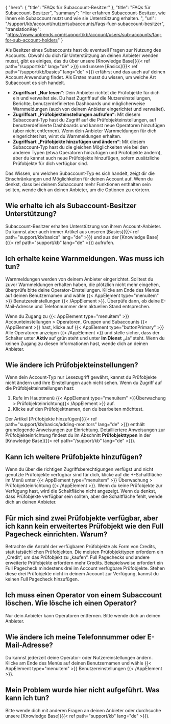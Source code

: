 {
  "hero": {
    "title": "FAQs für Subaccount-Besitzer"
  },
  "title": "FAQs für Subaccount-Besitzer",
  "summary": "Hier erfahren Subaccount-Besitzer, wie ihnen ein Subaccount nutzt und wie sie Unterstützung erhalten. ",
  "url": "/support/kb/account/nutzer/subaccounts/faqs-fuer-subaccount-besitzer",
  "translationKey": "https://www.uptrends.com/support/kb/account/users/sub-accounts/faq-for-sub-account-holders"
}

Als Besitzer eines Subaccounts hast du eventuell Fragen zur Nutzung des Accounts. Obwohl du dich für Unterstützung an deinen Anbieter wenden musst, gibt es einiges, das du über unsere [Knowledge Base]({{< ref path="/support/kb" lang="de" >}}) und unsere [Basics]({{< ref path="/support/kb/basics" lang="de" >}}) erfährst und das auch auf deinen Account Anwendung findet. Als Erstes musst du wissen, um welche Art Subaccount es sich handelt.

-   **Zugriffsart „Nur lesen“**: Dein Anbieter richtet die Prüfobjekte für dich ein und verwaltet sie. Du hast Zugriff auf die Nutzereinstellungen, Berichte, benutzerdefinierten Dashboards und möglicherweise Warnmeldungen (auch von deinem Anbieter eingerichtet und verwaltet).
-   **Zugriffsart „Prüfobjekteinstellungen aufrufen“:** Mit diesem Subaccount-Typ hast du Zugriff auf die Prüfobjekteinstellungen, auf benutzerdefinierte Dashboards und kannst neue Operatoren hinzufügen (aber nicht entfernen). Wenn dein Anbieter Warnmeldungen für dich eingerichtet hat, wirst du Warnmeldungen erhalten.
-   **Zugriffsart „Prüfobjekte hinzufügen und ändern“**: Mit diesem Subaccount-Typ hast du die gleichen Möglichkeiten wie bei den anderen Typen (etwa Operatoren hinzufügen und Prüfobjekte ändern), aber du kannst auch neue Prüfobjekte hinzufügen, sofern zusätzliche Prüfobjekte für dich verfügbar sind.

Das Wissen, um welchen Subaccount-Typ es sich handelt, zeigt dir die Einschränkungen und Möglichkeiten für deinen Account auf. Wenn du denkst, dass bei deinem Subaccount mehr Funktionen enthalten sein sollten, wende dich an deinen Anbieter, um die Optionen zu erörtern.


## Wie erhalte ich als Subaccount-Besitzer Unterstützung?

Subaccount-Besitzer erhalten Unterstützung von ihrem Account-Anbieter. Du kannst aber auch immer Artikel aus unseren [Basics]({{< ref path="support/kb/basics" lang="de" >}}) und aus der [Knowledge Base]({{< ref path="support/kb" lang="de" >}}) aufrufen.

## Ich erhalte keine Warnmeldungen. Was muss ich tun?

Warnmeldungen werden von deinem Anbieter eingerichtet. Solltest du zuvor Warnmeldungen erhalten haben, die plötzlich nicht mehr eingehen, überprüfe bitte deine Operator-Einstellungen. Klicke am Ende des Menüs auf deinen Benutzernamen und wähle {{< AppElement type="menuitem" >}} Benutzereinstellungen {{< /AppElement >}}. Überpüfe dann, ob deine E-Mail-Adresse und Telefonnummer dem aktuellen Stand entsprechen.

Wenn du Zugang zu {{< AppElement type="menuitem" >}} Accounteinstellungen > Operatoren, Gruppen und Subaccounts {{< /AppElement >}} hast, klicke auf {{< AppElement type="buttonPrimary" >}} Alle Operatoren anzeigen {{< /AppElement >}} und stelle sicher, dass der Schalter unter **Aktiv** auf grün steht und unter **Im Dienst** „Ja“ steht. Wenn du keinen Zugang zu diesen Informationen hast, wende dich an deinen Anbieter.

## Wie ändere ich Prüfobjekteinstellungen?

Wenn dein Account-Typ nur Lesezugriff gewährt, kannst du Prüfobjekte nicht ändern und ihre Einstellungen auch nicht sehen. Wenn du Zugriff auf die Prüfobjekteinstellungen hast:

1.  Rufe im Hauptmenü {{< AppElement type="menuitem" >}}Überwachung > Prüfobjekteinrichtung{{< /AppElement >}} auf.
2.  Klicke auf den Prüfobjektnamen, den du bearbeiten möchtest.

Der Artikel [Prüfobjekte hinzufügen]({{< ref path="support/kb/basics/adding-monitors" lang="de" >}}) enthält grundlegende Anweisungen zur Einrichtung. Detailliertere Anweisungen zur Prüfobjekteinrichtung findest du im Abschnitt **Prüfobjekttypen** in der [Knowledge Base]({{< ref path="/support/kb" lang="de" >}}).

## Kann ich weitere Prüfobjekte hinzufügen?

Wenn du über die richtigen Zugriffsberechtigungen verfügst und nicht genutzte Prüfobjekte verfügbar sind für dich, klicke auf die +-Schaltfläche im Menü unter {{< AppElement type="menuitem" >}} Überwachung > Prüfobjekteinrichtung {{< /AppElement >}}. Wenn du keine Prüfobjekte zur Verfügung hast, wird die Schaltfläche nicht angezeigt. Wenn du denkst, dass Prüfobjekte verfügbar sein sollten, aber die Schaltfläche fehlt, wende dich an deinen Anbieter.

## Für mich sind zwei Prüfobjekte verfügbar, aber ich kann kein erweitertes Prüfobjekt wie den Full Pagecheck einrichten. Warum?

Betrachte die Anzahl der verfügbaren Prüfobjekte als Form von Credits, statt tatsächlichen Prüfobjekten. Die meisten Prüfobjekttypen erfordern ein „Credit“, um das Prüfobjekt zu „kaufen“. Full Pagechecks und andere erweiterte Prüfobjekte erfordern mehr Credits. Beispielsweise erfordert ein Full Pagecheck mindestens drei im Account verfügbare Prüfobjekte. Stehen diese drei Prüfobjekte nicht in deinem Account zur Verfügung, kannst du keinen Full Pagecheck hinzufügen.

## Ich muss einen Operator von einem Subaccount löschen. Wie lösche ich einen Operator?

Nur dein Anbieter kann Operatoren entfernen. Bitte wende dich an deinen Anbieter.

## Wie ändere ich meine Telefonnummer oder E-Mail-Adresse?

Du kannst jederzeit deine Operator- oder Nutzereinstellungen ändern. Klicke am Ende des Menüs auf deinen Benutzernamen und wähle {{< AppElement type="menuitem" >}} Benutzereinstellungen {{< /AppElement >}}.

## Mein Problem wurde hier nicht aufgeführt. Was kann ich tun?

Bitte wende dich mit anderen Fragen an deinen Anbieter oder durchsuche unsere [Knowledge Base]({{< ref path="support/kb" lang="de" >}}).
